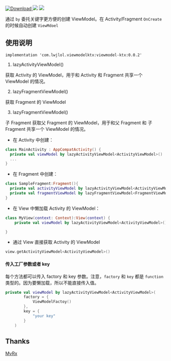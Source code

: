  [ ![Download](https://api.bintray.com/packages/wenchieh/maven/viewmodel-ktx/images/download.svg) ](https://bintray.com/wenchieh/maven/bottombar/_latestVersion)
 ![](https://img.shields.io/badge/build-passing-green.svg)
 ![](https://img.shields.io/badge/license-MIT-orange.svg)
 
通过 `by` 委托关键字更方便的创建 ViewModel。在 Activity/Fragment `OnCreate` 的时候自动创建 `ViewMdoel`
## 使用说明

```
implementation 'com.lwjlol.viewmodelktx:viewmodel-ktx:0.0.2'
```

1. lazyActivityViewModel()

获取 Activity 的 ViewModel，用于和 Activity 和 Fragment 共享一个 ViewModel 的情况。

2. lazyFragmentViewModel()

获取 Fragment 的 ViewModel

3. lazyFragmentViewModel()

子 Fragment 获取父 Fragment 的 ViewModel，用于和父 Fragment 和 子 Fragment 共享一个 ViewModel 的情况。




* 在 Activity 中创建：
```kotlin
class MainActivity : AppCompatActivity() {
  private val viewModel by lazyActivityViewModel<ActivityViewModel>()
  ...
}
```

* 在 Fragment 中创建：

```kotlin
class SampleFragment:Fragment(){
  private val activityViewModel by lazyActivityViewModel<ActivityViewModel>()
  private val fragmentViewModel by lazyFragmentViewModel<FragmentViewModel>()
}
```

* 在 View 中懒加载 Activity 的 ViewModel：
```kotlin
class MyView(context: Context):View(context) {
    private val viewModel by lazyActivityViewModel<ActivityViewModel>()

}
```

* 通过 View 直接获取 Activity 的 ViewModel
```kotlin
view.getActivityViewModel<ActivityViewModel>()
```



#### 传入工厂参数或者 key

每个方法都可以传入 factory 和 key 参数。注意，`factory` 和 `key` 都是 `function` 类型的。因为要懒加载，所以不能直接传入值。

```kotlin
private val viewModel by lazyActivityViewModel<ActivityViewModel>(
        factory = {
            ViewModelFactoy()
        },
        key = {
            "your key"
        }
    )
```

## Thanks

[MvRx](https://github.com/airbnb/MvRx)